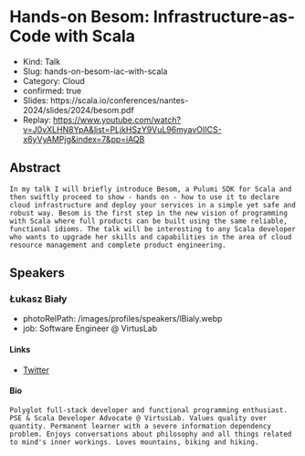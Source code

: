 # Hands-on Besom: Infrastructure-as-Code with Scala

- Kind: Talk
- Slug: hands-on-besom-iac-with-scala
- Category: Cloud
- confirmed: true
- Slides: https://scala\.io/conferences/nantes-2024/slides/2024/besom.pdf
- Replay: https://www.youtube.com/watch?v=J0vXLHN8YpA&list=PLjkHSzY9VuL96myavOIICS-x6yVyAMPjg&index=7&pp=iAQB

## Abstract

```
In my talk I will briefly introduce Besom, a Pulumi SDK for Scala and then swiftly proceed to show - hands on - how to use it to declare cloud infrastructure and deploy your services in a simple yet safe and robust way. Besom is the first step in the new vision of programming with Scala where full products can be built using the same reliable, functional idioms. The talk will be interesting to any Scala developer who wants to upgrade her skills and capabilities in the area of cloud resource management and complete product engineering.
```

## Speakers

### Łukasz Biały

- photoRelPath: /images/profiles/speakers/lBialy.webp
- job: Software Engineer @ VirtusLab

#### Links

- [Twitter](https://twitter.com/lukasz_bialy)

#### Bio

```
Polyglot full-stack developer and functional programming enthusiast. PSE & Scala Developer Advocate @ VirtusLab. Values quality over quantity. Permanent learner with a severe information dependency problem. Enjoys conversations about philosophy and all things related to mind's inner workings. Loves mountains, biking and hiking.
```
